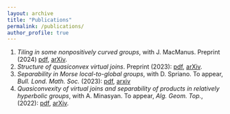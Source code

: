 ```yaml
---
layout: archive
title: "Publications"
permalink: /publications/
author_profile: true
---
```


1. <em>Tiling in some nonpositively curved groups</em>, with J. MacManus. Preprint (2024) [pdf](https://lawk-mineh.github.io//files/AH_Tiling.pdf), [arXiv](https://arxiv.org/abs/2401.09545).
2. <em>Structure of quasiconvex virtual joins</em>. Preprint (2023): [pdf](https://lawk-mineh.github.io//files/struct_joins.pdf), [arXiv](https://arxiv.org/abs/2310.00512).
3. <em>Separability in Morse local-to-global groups</em>, with D. Spriano. To appear, <em>Bull. Lond. Math. Soc.</em> (2023): [pdf](https://lawk-mineh.github.io//files/MLTG_sep.pdf), [arxiv](https://arxiv.org/abs/2308.11603)
4. <em>Quasiconvexity of virtual joins and separability of products in relatively hyperbolic groups</em>, with A. Minasyan. To appear, <em>Alg. Geom. Top.</em>, (2022): [pdf](https://lawk-mineh.github.io//files/Separability_of_quasiconvex_products_in_relatively_hyperbolic_groups.pdf), [arXiv](https://arxiv.org/pdf/2207.03362.pdf).
